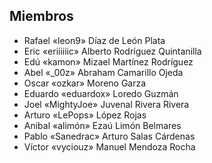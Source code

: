 ## Miembros

* Rafael «leon9» Díaz de León Plata
* Eric «eriiiiiic» Alberto Rodríguez Quintanilla
* Edú «kamon» Mizael Martínez Rodríguez
* Abel «_00z» Abraham Camarillo Ojeda
* Oscar «ozkar» Moreno Garza
* Eduardo «eduardox» Loredo Guzmán
* Joel «MightyJoe» Juvenal Rivera Rivera
* Arturo «LePops» López Rojas
* Anibal «alimón» Ezaú Limón Belmares
* Pablo «Sanedrac» Arturo  Salas Cárdenas
* Víctor «vyciouz» Manuel Mendoza Rocha
